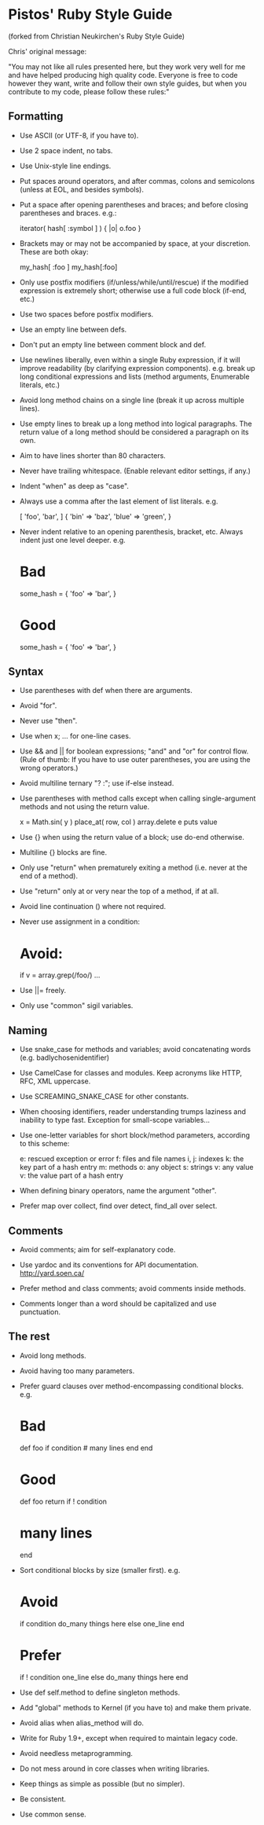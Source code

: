 # Pistos' Ruby Style Guide

(forked from Christian Neukirchen's Ruby Style Guide)

Chris' original message:

"You may not like all rules presented here, but they work very well for
me and have helped producing high quality code.  Everyone is free to
code however they want, write and follow their own style guides, but
when you contribute to my code, please follow these rules:"


## Formatting

* Use ASCII (or UTF-8, if you have to).

* Use 2 space indent, no tabs.

* Use Unix-style line endings.

* Put spaces around operators, and after commas, colons and semicolons
  (unless at EOL, and besides symbols).

* Put a space after opening parentheses and braces; and before
  closing parentheses and braces.  e.g.:

  iterator( hash[ :symbol ] ) { |o| o.foo }

* Brackets may or may not be accompanied by space, at your discretion.
  These are both okay:

  my_hash[ :foo ]
  my_hash[:foo]

* Only use postfix modifiers (if/unless/while/until/rescue) if the modified
  expression is extremely short; otherwise use a full code block (if-end,
  etc.)

* Use two spaces before postfix modifiers.

* Use an empty line between defs.

* Don't put an empty line between comment block and def.

* Use newlines liberally, even within a single Ruby expression, if it will
  improve readability (by clarifying expression components).  e.g. break up
  long conditional expressions and lists (method arguments, Enumerable
  literals, etc.)

* Avoid long method chains on a single line (break it up across multiple lines).

* Use empty lines to break up a long method into logical paragraphs.  The
  return value of a long method should be considered a paragraph on its own.

* Aim to have lines shorter than 80 characters.

* Never have trailing whitespace.  (Enable relevant editor settings, if any.)

* Indent "when" as deep as "case".

* Always use a comma after the last element of list literals.  e.g.

  [
    'foo',
    'bar',
  ]
  {
    'bin' => 'baz',
    'blue' => 'green',
  }

* Never indent relative to an opening parenthesis, bracket, etc.  Always indent
  just one level deeper.  e.g.

  # Bad
  some_hash = {
                'foo' => 'bar',
              }

  # Good
  some_hash = {
    'foo' => 'bar',
  }

## Syntax

* Use parentheses with def when there are arguments.

* Avoid "for".

* Never use "then".

* Use when x; ... for one-line cases.

* Use && and || for boolean expressions; "and" and "or" for control flow.
  (Rule of thumb: If you have to use outer parentheses, you are using the
  wrong operators.)

* Avoid multiline ternary "? :"; use if-else instead.

* Use parentheses with method calls except when calling single-argument methods
  and not using the return value.

    x = Math.sin( y )
    place_at( row, col )
    array.delete e
    puts value

* Use {} when using the return value of a block; use do-end otherwise.

* Multiline {} blocks are fine.

* Only use "return" when prematurely exiting a method (i.e. never at the end of
  a method).

* Use "return" only at or very near the top of a method, if at all.

* Avoid line continuation (\) where not required.

* Never use assignment in a condition:

    # Avoid:
    if v = array.grep(/foo/) ...

* Use ||= freely.

* Only use "common" sigil variables.


## Naming

* Use snake_case for methods and variables; avoid concatenating words
  (e.g. badlychosenidentifier)

* Use CamelCase for classes and modules.  Keep acronyms like HTTP,
  RFC, XML uppercase.

* Use SCREAMING_SNAKE_CASE for other constants.

* When choosing identifiers, reader understanding trumps laziness and
  inability to type fast.  Exception for small-scope variables...

* Use one-letter variables for short block/method parameters, according to
  this scheme:

    e: rescued exception or error
    f: files and file names
    i, j: indexes
    k: the key part of a hash entry
    m: methods
    o: any object
    s: strings
    v: any value
    v: the value part of a hash entry

* When defining binary operators, name the argument "other".

* Prefer map over collect, find over detect, find_all over select.


## Comments

* Avoid comments; aim for self-explanatory code.

* Use yardoc and its conventions for API documentation.  http://yard.soen.ca/

* Prefer method and class comments; avoid comments inside methods.

* Comments longer than a word should be capitalized and use punctuation.


## The rest

* Avoid long methods.

* Avoid having too many parameters.

* Prefer guard clauses over method-encompassing conditional blocks.  e.g.

  # Bad
  def foo
    if condition
      # many lines
    end
  end

  # Good
  def foo
    return  if ! condition
    # many lines
  end

* Sort conditional blocks by size (smaller first).  e.g.

  # Avoid
  if condition
    do_many
    things
    here
  else
    one_line
  end

  # Prefer
  if ! condition
    one_line
  else
    do_many
    things
    here
  end

* Use def self.method to define singleton methods.

* Add "global" methods to Kernel (if you have to) and make them private.

* Avoid alias when alias_method will do.

* Write for Ruby 1.9+, except when required to maintain legacy code.

* Avoid needless metaprogramming.

* Do not mess around in core classes when writing libraries.

* Keep things as simple as possible (but no simpler).

* Be consistent.

* Use common sense.
